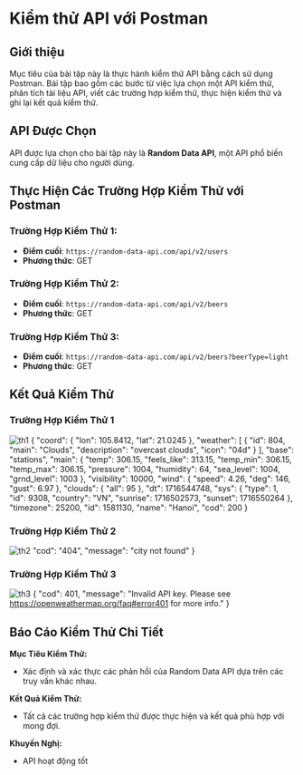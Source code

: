 # Kiểm thử API với Postman

## Giới thiệu
Mục tiêu của bài tập này là thực hành kiểm thử API bằng cách sử dụng Postman. Bài tập bao gồm các bước từ việc lựa chọn một API kiểm thử, phân tích tài liệu API, viết các trường hợp kiểm thử, thực hiện kiểm thử và ghi lại kết quả kiểm thử.

## API Được Chọn
API được lựa chọn cho bài tập này là **Random Data API**, một API phổ biến cung cấp dữ liệu cho người dùng.

## Thực Hiện Các Trường Hợp Kiểm Thử với Postman

### Trường Hợp Kiểm Thử 1: 
- **Điểm cuối**: `https://random-data-api.com/api/v2/users`
- **Phương thức**: GET


### Trường Hợp Kiểm Thử 2: 
- **Điểm cuối**: `https://random-data-api.com/api/v2/beers`
- **Phương thức**: GET


### Trường Hợp Kiểm Thử 3: 
- **Điểm cuối**: `https://random-data-api.com/api/v2/beers?beerType=light`
- **Phương thức**: GET



## Kết Quả Kiểm Thử

### Trường Hợp Kiểm Thử 1
![th1](https://github.com/HoanGBoizzz/repo/assets/121919752/7792f800-e293-44e3-ba1f-4d9c10ad07e2)
{
    "coord": {
        "lon": 105.8412,
        "lat": 21.0245
    },
    "weather": [
        {
            "id": 804,
            "main": "Clouds",
            "description": "overcast clouds",
            "icon": "04d"
        }
    ],
    "base": "stations",
    "main": {
        "temp": 306.15,
        "feels_like": 313.15,
        "temp_min": 306.15,
        "temp_max": 306.15,
        "pressure": 1004,
        "humidity": 64,
        "sea_level": 1004,
        "grnd_level": 1003
    },
    "visibility": 10000,
    "wind": {
        "speed": 4.26,
        "deg": 146,
        "gust": 6.97
    },
    "clouds": {
        "all": 95
    },
    "dt": 1716544748,
    "sys": {
        "type": 1,
        "id": 9308,
        "country": "VN",
        "sunrise": 1716502573,
        "sunset": 1716550264
    },
    "timezone": 25200,
    "id": 1581130,
    "name": "Hanoi",
    "cod": 200
}

### Trường Hợp Kiểm Thử 2
![th2](https://github.com/HoanGBoizzz/repo/assets/121919752/a6f46370-0c54-4542-b1cd-8bcfbf0292c6)
    "cod": "404",
    "message": "city not found"
}

### Trường Hợp Kiểm Thử 3
![th3](https://github.com/HoanGBoizzz/repo/assets/121919752/77c57414-ab37-4092-8959-1a4f3aabac0a)
{
    "cod": 401,
    "message": "Invalid API key. Please see https://openweathermap.org/faq#error401 for more info."
}

## Báo Cáo Kiểm Thử Chi Tiết

**Mục Tiêu Kiểm Thử:**
- Xác định và xác thực các phản hồi của Random Data API dựa trên các truy vấn khác nhau.


**Kết Quả Kiểm Thử:**
- Tất cả các trường hợp kiểm thử được thực hiện và kết quả phù hợp với mong đợi.

**Khuyến Nghị:**
- API hoạt động tốt 
